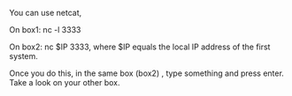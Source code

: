 You can use netcat,

On box1: nc -l 3333

On box2: nc $IP 3333, where $IP equals the local IP address of the first system.

Once you do this, in the same box (box2) , type something and press enter. Take a look on your other box.



